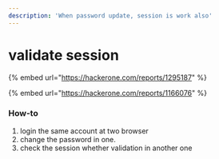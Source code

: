 ```yaml
---
description: 'When password update, session is work also'
---
```


# validate session

{% embed url="https://hackerone.com/reports/1295187" %}

{% embed url="https://hackerone.com/reports/1166076" %}



### How-to

1. login the same account at two browser
2. change the password in one.
3. check the session whether validation in another one

